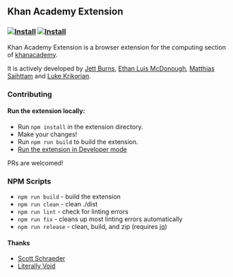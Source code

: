 ## Khan Academy Extension
### [![Install](https://developer.chrome.com/webstore/images/ChromeWebStore_Badge_v2_206x58.png)](https://chrome.google.com/webstore/detail/the-khan-academy-extensio/gniggljddhajnfbkjndcgnomkddfcial) [![Install](https://addons.cdn.mozilla.net/static/img/addons-buttons/AMO-button_1.png)](https://addons.mozilla.org/addon/kae)
Khan Academy Extension is a browser extension for the computing section of [khanacademy](https://khanacademy.org).


It is actively developed by [Jett Burns](https://github.com/jettburns14), [Ethan Luis McDonough](https://github.com/EthanLuisMcDonough), [Matthias Saihttam](https://github.com/MatthiasSaihttam) and [Luke Krikorian](https://github.com/lukekrikorian).

### Contributing
#### Run the extension locally:
* Run `npm install` in the extension directory.
* Make your changes!
* Run `npm run build` to build the extension.
* [Run the extension in Developer mode](https://developer.chrome.com/extensions/getstarted#unpacked)

PRs are welcomed!


### NPM Scripts
* `npm run build` - build the extension
* `npm run clean` - clean ./dist
* `npm run lint` - check for linting errors
* `npm run fix` - cleans up most linting errors automatically
* `npm run release` - clean, build, and zip (requires [jq](https://github.com/stedolan/jq))

#### Thanks
* [Scott Schraeder](https://github.com/CosignCosine)
* [Literally Void](https://github.com/LiterallyVoid)
